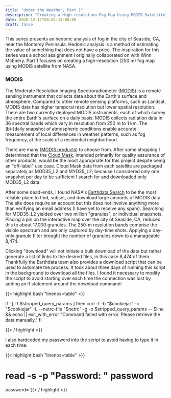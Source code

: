 ```yaml
---
title: "Under the Weather, Part 1"
description: "Creating a High-resolution Fog Map Using MODIS Satellite Data"
date: 2020-12-17T08:04:12-08:00
draft: false
---
```


This series presents an hedonic analysis of fog in the city of Seaside, CA,
near the Monterey Peninsula. Hedonic analysis is a method of estimating the
value of something that does not have a price. The inspiration for this series
was a school assignment I originally collaborated on with Winn McEnery. Part 1
focuses on creating a high-resolution (250 m) fog map using MODIS satellite
from NASA.

### MODIS

The Moderate Resolution Imaging Spectroradiometer
([MODIS](https://modis.gsfc.nasa.gov/about/)) is a remote sensing instrument
that collects data about the Earth's surface and atmosphere.  Compared to
other remote sensing platforms, such as Landsat, MODIS data has higher
temporal resolution but lower spatial resolution. There are two currently
deployed MODIS instruments, each of which survey the entire Earth's surface on
a daily basis. MODIS collects radiation data in 36 spectral bands which vary
in resolution from 250 m to 1 km. The (bi-)daily snapshot of atmospheric
conditions enable accurate measurement of local differences in weather
patterns, such as fog frequency, at the scale of a residential neighborhood.

There are many ([MODIS products](https://modis.gsfc.nasa.gov/data/)) to choose
from. After some shopping I determined that the [Cloud
Mask](https://modis.gsfc.nasa.gov/data/dataprod/mod35.php), intended primarily
for quality assurance of other products, would be the most appropriate for
this project despite being an "off-label" use case. Cloud Mask data from each
satellite are packaged separately as MOD35_L2 and MYD35_L2; because I
considered only one snapshot per day to be sufficient I search for and
downloaded only MOD35_L2 data.

After some dead-ends, I found NASA's [Earthdata
Search](https://search.earthdata.nasa.gov/search) to be the most reliable
place to find, subset, and download large amounts of MODIS data. The site does
require an account but this does not involve anything more than verifying an
email address (I have yet to receive any spam). Searching for MOD35_L2 yielded
over two million "granules", or individual snapshots. Placing a pin on the
interactive map over the city of Seaside, CA, reduced this to about 17,000
granules. The 250-m resolution bands comprise the visible spectrum and are
only captured by day-time shots. Applying a day-only granule filter brought
the number of granules down to a manageable 8,474.

Clicking "download" will not initiate a bulk download of the data but rather
generate a list of links to the desired files, in this case 8,474 of them.
Thankfully the Earthdata team also provides a download script that can be used
to automate the process. It took about three days of running this script in
the background to download all the files. I found it necessary to modify the
script to avoid starting over each time the connection was lost by adding an
if statement around the download command:

{{< highlight bash "linenos=table" >}}


if ! [ -f $stripped_query_params ]
then
    curl -f -b "$cookiejar" -c "$cookiejar" -L --netrc-file "$netrc" -g -o $stripped_query_params -- $line && echo || exit_with_error "Command failed with error. Please retrieve the data manually."
fi

{{< / highlight >}}

I also hardcoded my password into the script to avoid having to type it in
each time:

{{< highlight bash "linenos=table" >}}
# read -s -p "Password: " password
password=<password>
{{< / highlight >}}

